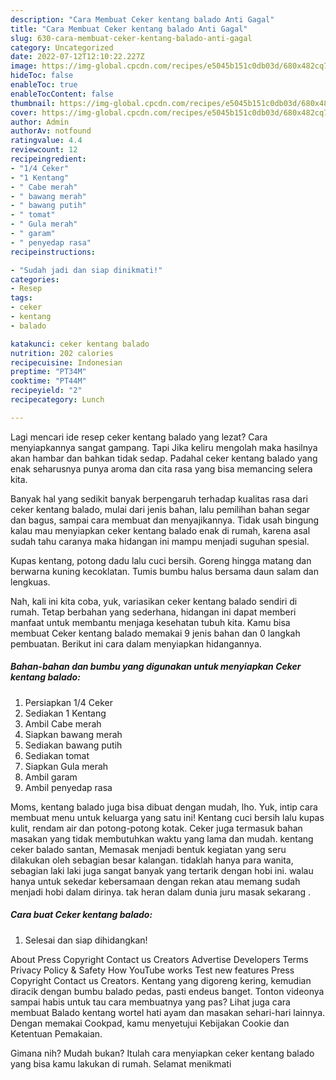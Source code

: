 ```yaml
---
description: "Cara Membuat Ceker kentang balado Anti Gagal"
title: "Cara Membuat Ceker kentang balado Anti Gagal"
slug: 630-cara-membuat-ceker-kentang-balado-anti-gagal
category: Uncategorized
date: 2022-07-12T12:10:22.227Z
image: https://img-global.cpcdn.com/recipes/e5045b151c0db03d/680x482cq70/ceker-kentang-balado-foto-resep-utama.jpg
hideToc: false
enableToc: true
enableTocContent: false
thumbnail: https://img-global.cpcdn.com/recipes/e5045b151c0db03d/680x482cq70/ceker-kentang-balado-foto-resep-utama.jpg
cover: https://img-global.cpcdn.com/recipes/e5045b151c0db03d/680x482cq70/ceker-kentang-balado-foto-resep-utama.jpg
author: Admin
authorAv: notfound
ratingvalue: 4.4
reviewcount: 12
recipeingredient:
- "1/4 Ceker"
- "1 Kentang"
- " Cabe merah"
- " bawang merah"
- " bawang putih"
- " tomat"
- " Gula merah"
- " garam"
- " penyedap rasa"
recipeinstructions:

- "Sudah jadi dan siap dinikmati!"
categories:
- Resep
tags:
- ceker
- kentang
- balado

katakunci: ceker kentang balado 
nutrition: 202 calories
recipecuisine: Indonesian
preptime: "PT34M"
cooktime: "PT44M"
recipeyield: "2"
recipecategory: Lunch

---
```



Lagi mencari ide resep ceker kentang balado yang lezat? Cara menyiapkannya sangat gampang. Tapi Jika keliru mengolah maka hasilnya akan hambar dan bahkan tidak sedap. Padahal ceker kentang balado yang enak seharusnya punya aroma dan cita rasa yang bisa memancing selera kita.


Banyak hal yang sedikit banyak berpengaruh terhadap kualitas rasa dari ceker kentang balado, mulai dari jenis bahan, lalu pemilihan bahan segar dan bagus, sampai cara membuat dan menyajikannya. Tidak usah bingung kalau mau menyiapkan ceker kentang balado enak di rumah, karena asal sudah tahu caranya maka hidangan ini mampu menjadi suguhan spesial.

Kupas kentang, potong dadu lalu cuci bersih. Goreng hingga matang dan berwarna kuning kecoklatan. Tumis bumbu halus bersama daun salam dan lengkuas.


Nah, kali ini kita coba, yuk, variasikan ceker kentang balado sendiri di rumah. Tetap berbahan yang sederhana, hidangan ini dapat memberi manfaat untuk membantu menjaga kesehatan tubuh kita. Kamu bisa membuat Ceker kentang balado memakai 9 jenis bahan dan 0 langkah pembuatan. Berikut ini cara dalam menyiapkan hidangannya.

<!--inarticleads1-->

##### Bahan-bahan dan bumbu yang digunakan untuk menyiapkan Ceker kentang balado:

1. Persiapkan 1/4 Ceker
1. Sediakan 1 Kentang
1. Ambil  Cabe merah
1. Siapkan  bawang merah
1. Sediakan  bawang putih
1. Sediakan  tomat
1. Siapkan  Gula merah
1. Ambil  garam
1. Ambil  penyedap rasa


Moms, kentang balado juga bisa dibuat dengan mudah, lho. Yuk, intip cara membuat menu untuk keluarga yang satu ini! Kentang cuci bersih lalu kupas kulit, rendam air dan potong-potong kotak. Ceker juga termasuk bahan masakan yang tidak membutuhkan waktu yang lama dan mudah. kentang ceker balado santan, Memasak menjadi bentuk kegiatan yang seru dilakukan oleh sebagian besar kalangan. tidaklah hanya para wanita, sebagian laki laki juga sangat banyak yang tertarik dengan hobi ini. walau hanya untuk sekedar kebersamaan dengan rekan atau memang sudah menjadi hobi dalam dirinya. tak heran dalam dunia juru masak sekarang . 

<!--inarticleads2-->

##### Cara buat Ceker kentang balado:


1. Selesai dan siap dihidangkan!

About Press Copyright Contact us Creators Advertise Developers Terms Privacy Policy &amp; Safety How YouTube works Test new features Press Copyright Contact us Creators. Kentang yang digoreng kering, kemudian diracik dengan bumbu balado pedas, pasti endeus banget. Tonton videonya sampai habis untuk tau cara membuatnya yang pas? Lihat juga cara membuat Balado kentang wortel hati ayam dan masakan sehari-hari lainnya. Dengan memakai Cookpad, kamu menyetujui Kebijakan Cookie dan Ketentuan Pemakaian. 

Gimana nih? Mudah bukan? Itulah cara menyiapkan ceker kentang balado yang bisa kamu lakukan di rumah. Selamat menikmati
